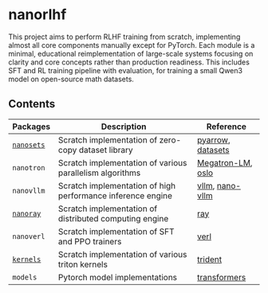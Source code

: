 # nanorlhf
This project aims to perform RLHF training from scratch, implementing almost all core components manually except for PyTorch. Each module is a minimal, educational reimplementation of large-scale systems focusing on clarity and core concepts rather than production readiness. This includes SFT and RL training pipeline with evaluation, for training a small Qwen3 model on open-source math datasets.

## Contents

| Packages                                                                          | Description                                                 | Reference                                                                                              |
|-----------------------------------------------------------------------------------|-------------------------------------------------------------|--------------------------------------------------------------------------------------------------------|
| [`nanosets`](https://github.com/hyunwoongko/nanorlhf/tree/main/nanorlhf/nanosets) | Scratch implementation of zero-copy dataset library         | [pyarrow](https://github.com/apache/arrow), [datasets](https://github.com/huggingface/datasets)        |
| `nanotron`                                                                        | Scratch implementation of various parallelism algorithms    | [Megatron-LM](https://github.com/NVIDIA/Megatron-LM), [oslo](https://github.com/EleutherAI/oslo)       |
| `nanovllm`                                                                        | Scratch implementation of high performance inference engine | [vllm](https://github.com/vllm-project/vllm), [nano-vllm](https://github.com/GeeeekExplorer/nano-vllm) |
| [`nanoray`](https://github.com/hyunwoongko/nanorlhf/tree/main/nanorlhf/nanoray)   | Scratch implementation of distributed computing engine      | [ray](https://github.com/ray-project/ray)                                                              |
| `nanoverl`                                                                        | Scratch implementation of SFT and PPO trainers              | [verl](https://github.com/volcengine/verl)                                                             |
| [`kernels`](https://github.com/hyunwoongko/nanorlhf/tree/main/nanorlhf/kernels)   | Scratch implementation of various triton kernels            | [trident](https://github.com/kakaobrain/trident)                                                       |
| `models`                                                                          | Pytorch model implementations                               | [transformers](https://github.com/huggingface/transformers)                                            |
